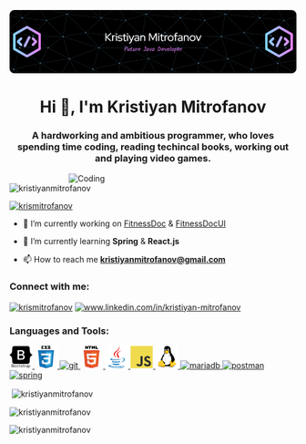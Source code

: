 ![Header](./profile-header.png)
<h1 align="center">Hi 👋, I'm Kristiyan Mitrofanov</h1>
<h3 align="center">A hardworking and ambitious programmer, who loves spending time coding, reading techincal books, working out and playing video games.</h3>
<img align="right" alt="Coding" width="400" src="https://media3.giphy.com/media/v1.Y2lkPTc5MGI3NjExZGx6dzl3NzJhZmg3ZGc0eHF5Y29laWM2eGMxNWNqOHk5MmhndWF5aCZlcD12MV9pbnRlcm5hbF9naWZfYnlfaWQmY3Q9Zw/2IudUHdI075HL02Pkk/giphy.gif">

<p align="left"> <img src="https://komarev.com/ghpvc/?username=kristiyanmitrofanov&label=Profile%20views&color=0e75b6&style=flat" alt="kristiyanmitrofanov" /> </p>

<p align="left"> <a href="https://twitter.com/krismitrofanov" target="blank"><img src="https://img.shields.io/twitter/follow/krismitrofanov?logo=twitter&style=for-the-badge" alt="krismitrofanov" /></a> </p>

- 🔭 I’m currently working on [FitnessDoc](https://github.com/KristiyanMitrofanov/FitnessDoc) & [FitnessDocUI](https://github.com/KristiyanMitrofanov/FitnessDocUI)

- 🌱 I’m currently learning **Spring** & **React.js**

- 📫 How to reach me **kristiyanmitrofanov@gmail.com**

<h3 align="left">Connect with me:</h3>
<p align="left">
<a href="https://twitter.com/krismitrofanov" target="blank"><img align="center" src="https://raw.githubusercontent.com/rahuldkjain/github-profile-readme-generator/master/src/images/icons/Social/twitter.svg" alt="krismitrofanov" height="30" width="40" /></a>
<a href="https://linkedin.com/in/www.linkedin.com/in/kristiyan-mitrofanov" target="blank"><img align="center" src="https://raw.githubusercontent.com/rahuldkjain/github-profile-readme-generator/master/src/images/icons/Social/linked-in-alt.svg" alt="www.linkedin.com/in/kristiyan-mitrofanov" height="30" width="40" /></a>
</p>

<h3 align="left">Languages and Tools:</h3>
<p align="left"> <a href="https://getbootstrap.com" target="_blank" rel="noreferrer"> <img src="https://raw.githubusercontent.com/devicons/devicon/master/icons/bootstrap/bootstrap-plain-wordmark.svg" alt="bootstrap" width="40" height="40"/> </a> <a href="https://www.w3schools.com/css/" target="_blank" rel="noreferrer"> <img src="https://raw.githubusercontent.com/devicons/devicon/master/icons/css3/css3-original-wordmark.svg" alt="css3" width="40" height="40"/> </a> <a href="https://git-scm.com/" target="_blank" rel="noreferrer"> <img src="https://www.vectorlogo.zone/logos/git-scm/git-scm-icon.svg" alt="git" width="40" height="40"/> </a> <a href="https://www.w3.org/html/" target="_blank" rel="noreferrer"> <img src="https://raw.githubusercontent.com/devicons/devicon/master/icons/html5/html5-original-wordmark.svg" alt="html5" width="40" height="40"/> </a> <a href="https://www.java.com" target="_blank" rel="noreferrer"> <img src="https://raw.githubusercontent.com/devicons/devicon/master/icons/java/java-original.svg" alt="java" width="40" height="40"/> </a> <a href="https://developer.mozilla.org/en-US/docs/Web/JavaScript" target="_blank" rel="noreferrer"> <img src="https://raw.githubusercontent.com/devicons/devicon/master/icons/javascript/javascript-original.svg" alt="javascript" width="40" height="40"/> </a> <a href="https://www.linux.org/" target="_blank" rel="noreferrer"> <img src="https://raw.githubusercontent.com/devicons/devicon/master/icons/linux/linux-original.svg" alt="linux" width="40" height="40"/> </a> <a href="https://mariadb.org/" target="_blank" rel="noreferrer"> <img src="https://www.vectorlogo.zone/logos/mariadb/mariadb-icon.svg" alt="mariadb" width="40" height="40"/> </a> <a href="https://postman.com" target="_blank" rel="noreferrer"> <img src="https://www.vectorlogo.zone/logos/getpostman/getpostman-icon.svg" alt="postman" width="40" height="40"/> </a> <a href="https://spring.io/" target="_blank" rel="noreferrer"> <img src="https://www.vectorlogo.zone/logos/springio/springio-icon.svg" alt="spring" width="40" height="40"/> </a> </p>
<p>&nbsp;<img align="center" src="https://github-readme-stats.vercel.app/api?username=kristiyanmitrofanov&show_icons=true&locale=en" alt="kristiyanmitrofanov" /></p>

<p><img align="center" src="https://github-readme-streak-stats.herokuapp.com/?user=kristiyanmitrofanov&" alt="kristiyanmitrofanov" /></p>

<p><img align="left" src="https://github-readme-stats.vercel.app/api/top-langs?username=kristiyanmitrofanov&show_icons=true&locale=en&layout=compact" alt="kristiyanmitrofanov" /></p>

